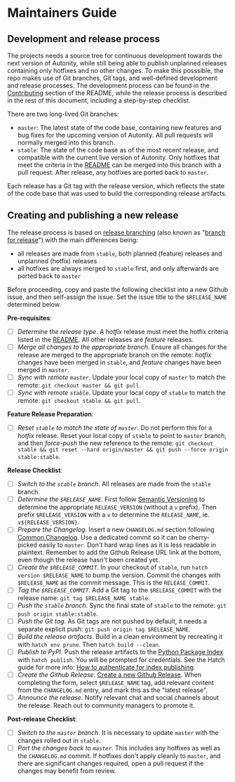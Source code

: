 # Maintainers Guide

## Development and release process

The projects needs a source tree for continuous development towards the next
version of Autonity, while still being able to publish unplanned releases
containing only hotfixes and no other changes. To make this posssible, the repo
makes use of Git branches, Git tags, and well-defined development and release
processes. The development process can be found in the
[Contributing](/README.md#contributing) section of the README, while the release
process is described in the rest of this document, including a step-by-step
checklist.

There are two long-lived Git branches:

- `master`: The latest state of the code base, containing new features and bug
  fixes for the upcoming version of Autonity. All pull requests will normally
  merged into this branch.
- `stable`: The state of the code base as of the most recent release, and
  compatible with the current live version of Autonity. Only hotfixes that meet
  the criteria in the [README](/README.md#contributing-a-hotfix) can be merged
  into this branch with a pull request. After release, any hotfixes are ported
  back to `master`.

Each release has a Git tag with the release version, which reflects the state of
the code base that was used to build the corresponding release artifacts.

## Creating and publishing a new release

The release process is based on [release branching](http://releaseflow.org)
(also known as
"[branch for release](https://trunkbaseddevelopment.com/branch-for-release/)")
with the main differences being:

- all releases are made from `stable`, both planned (feature) releases and
  unplanned (hotfix) releases
- all hotfixes are always merged to `stable` first, and only afterwards are
  ported back to `master`

Before proceeding, copy and paste the following checklist into a new Github
issue, and then self-assign the issue. Set the issue title to the
`$RELEASE_NAME` determined below.

**Pre-requisites**:

- [ ] _Determine the release type_. A _hotfix_ release must meet the hotfix
      criteria listed in the [README](/README.md). All other releases are
      _feature_ releases.
- [ ] _Merge all changes to the appropriate branch_. Ensure all changes for the
      release are merged to the appropriate branch on the remote: _hotfix_
      changes have been merged in `stable`, and _feature_ changes have been
      merged in `master`.
- [ ] _Sync with remote `master`_. Update your local copy of `master` to match
      the remote: `git checkout master && git pull`.
- [ ] _Sync with remote `stable`_. Update your local copy of `stable` to match
      the remote: `git checkout stable && git pull`.

**Feature Release Preparation**:

- [ ] _Reset `stable` to match the state of `master`_. Do not perform this for a
      _hotfix_ release. Reset your local copy of `stable` to point to `master`
      branch, and then _force-push_ the new reference to the remote:
      `git checkout stable && git reset --hard origin/master && git push --force origin stable:stable`.

**Release Checklist**:

- [ ] _Switch to the `stable` branch_. All releases are made from the `stable`
      branch.
- [ ] _Determine the `$RELEASE_NAME`_. First follow
      [Semantic Versioning](https://semver.org) to determine the appropriate
      `RELEASE_VERSION` (without a `v` prefix). Then prefix `$RELEASE_VERSION`
      with a `v` to determine the `RELEASE_NAME`, ie. `v${RELEASE_VERSION}`.
- [ ] _Prepare the Changelog_. Insert a new `CHANGELOG.md` section following
      [Common Changelog](https://common-changelog.org/). Use a dedicated commit
      so it can be cherry-picked easily to `master`. Don't hard wrap lines as it
      is less readable in plaintext. Remember to add the Github Release URL link
      at the bottom, even though the release hasn't been created yet.
- [ ] _Create the `$RELEASE_COMMIT`_. In your checkout of `stable`, run
      `hatch version $RELEASE_NAME` to bump the version. Commit the changes with
      `$RELEASE_NAME` as the commit message. This is the `RELEASE_COMMIT`.
- [ ] _Tag the `$RELEASE_COMMIT`_. Add a Git tag to the `$RELEASE_COMMIT` with
      the release name: `git tag $RELEASE_NAME stable`.
- [ ] _Push the `stable` branch_. Sync the final state of `stable` to the
      remote: `git push origin stable:stable`.
- [ ] _Push the Git tag_. As Git tags are not pushed by default, it needs a
      separate explicit push: `git push origin tag $RELEASE_NAME`.
- [ ] _Build the release artifacts_. Build in a clean environment by recreating
      it with `hatch env prune`. Then `hatch build --clean`.
- [ ] _Publish to PyPI_. Push the release artifacts to the
      [Python Package Index](https://pypi.org/) with `hatch publish`. You will
      be prompted for credentials. See the Hatch guide for more info:
      [How to authenticate for index publishing](https://hatch.pypa.io/latest/how-to/publish/auth/).
- [ ] _Create the Github Release_.
      [Create a new Github Release](https://github.com/autonity/autonity.py/releases/new).
      When completing the form, select `$RELEASE_NAME` tag, add relevant content
      from the `CHANGELOG.md` entry, and mark this as the "latest release".
- [ ] _Announce the release_. Notify relevant chat and social channels about the
      release. Reach out to community managers to promote it.

**Post-release Checklist**:

- [ ] _Switch to the `master` branch_. It is necessary to update `master` with
      the changes rolled out in `stable`.
- [ ] _Port the changes back to `master`_. This includes any hotfixes as well as
      the `CHANGELOG.md` commit. If hotfixes don't apply cleanly to `master`,
      and there are significant changes required, open a pull request if the
      changes may benefit from review.
